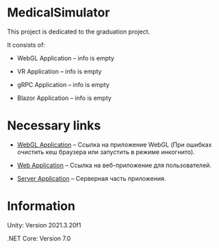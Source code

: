 # MedicalSimulator

This project is dedicated to the graduation project.

It consists of:

* WebGL Application &ndash; info is empty

* VR Application &ndash; info is empty

* gRPC Application &ndash; info is empty

* Blazor Application &ndash; info is empty

# Necessary links

* [WebGL Application](http://app.medical-sumulator.h1n.ru/) &ndash; Ссылка на приложение WebGL (При ошибках очистить кеш браузера или запустить в режиме инкогнито).

* [Web Application](http://server.medical-sumulator.h1n.ru/) &ndash; Ссылка на веб-приложение для пользователей.

* [Server Application](http://filatik.somee.com/) &ndash; Серверная часть приложения. 

# Information

Unity: Version 2021.3.20f1

.NET Core: Version 7.0
